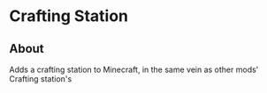 # Crafting Station

## About

Adds a crafting station to Minecraft, in the same vein as other mods' Crafting station's
